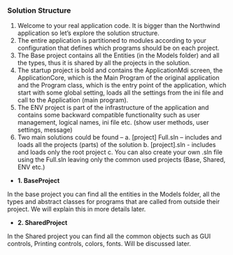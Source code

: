 ﻿### Solution Structure
1.	Welcome to your real application code. It is bigger than the Northwind application so let’s explore the solution structure.
2.	The entire application is partitioned to modules according to your configuration that defines which programs should be on each project.
3.	The Base project contains all the Entities (in the Models folder) and all the types, thus it is shared by all the projects in the solution.
4.	The startup project is bold and contains the ApplicationMdi screen, the ApplicationCore, which is the Main Program of the original application and the Program class, which is the entry point of the application, which start with some global setting, loads all the settings from the ini file and call to the Application (main program).
5.	The ENV project is part of the infrastructure of the application and contains some backward compatible functionality such as user management, logical names, ini file etc.
(show user methods, user settings, message)
6.	Two main solutions could be found –
    a.	[project] Full.sln – includes and loads all the projects (parts) of the solution
    b.	[project].sln - includes and loads only the root project
    c.	You can also create your own .sln file using the Full.sln leaving only the common used projects (Base, Shared, ENV etc.)

* **1.	BaseProject**

In the base project you can find all the entities in the Models folder, all the types and abstract classes for programs that are called from outside their project. We will explain this in more details later.

* **2.	SharedProject**

In the Shared project you can find all the common objects such as GUI controls, Printing controls, colors, fonts. Will be discussed later.
